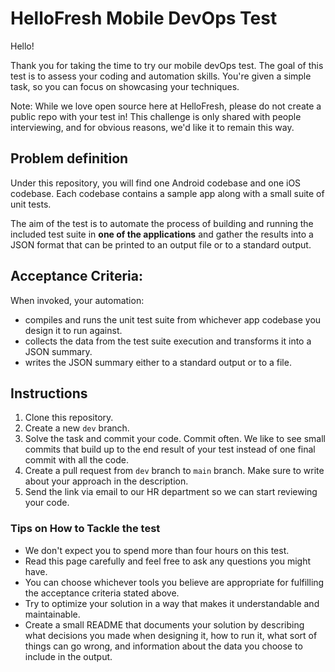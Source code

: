 # HelloFresh Mobile DevOps Test

Hello!

Thank you for taking the time to try our mobile devOps test. The goal of this test is to assess your coding and automation skills. You're given a simple task, so you can focus on showcasing your techniques.

Note: While we love open source here at HelloFresh, please do not create a public repo with your test in! This challenge is only shared with people interviewing, and for obvious reasons, we'd like it to remain this way.

## Problem definition

Under this repository, you will find one Android codebase and one iOS codebase. Each codebase contains a sample app along with a small suite of unit tests.

The aim of the test is to automate the process of building and running the included test suite in **one of the applications** and gather the results into a JSON format that can be printed to an output file or to a standard output.

## Acceptance Criteria:

When invoked, your automation:

-   compiles and runs the unit test suite from whichever app codebase you design it to run against.
-   collects the data from the test suite execution and transforms it into a JSON summary.
-   writes the JSON summary either to a standard output or to a file.
    

## Instructions

1.  Clone this repository.
2.  Create a new ```dev``` branch.
3.  Solve the task and commit your code. Commit often. We like to see small commits that build up to the end result of your test instead of one final commit with all the code.
4.  Create a pull request from ```dev``` branch to ```main``` branch. Make sure to write about your approach in the description.
5.  Send the link via email to our HR department so we can start reviewing your code.
    

### Tips on How to Tackle the test

-   We don't expect you to spend more than four hours on this test.
-   Read this page carefully and feel free to ask any questions you might have.
-   You can choose whichever tools you believe are appropriate for fulfilling the acceptance criteria stated above.
-   Try to optimize your solution in a way that makes it understandable and maintainable.
-   Create a small README that documents your solution by describing what decisions you made when designing it, how to run it, what sort of things can go wrong, and information about the data you choose to include in the output.
